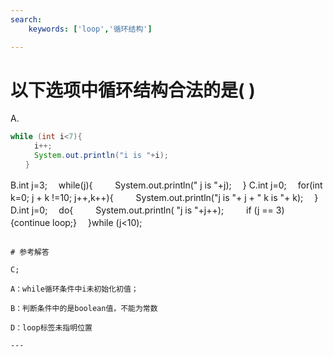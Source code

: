 ```yaml
---
search:
    keywords: ['loop','循环结构']

---
```



# 以下选项中循环结构合法的是\( \)

A.
```java
while (int i<7){
　　  i++;
　　  System.out.println("i is "+i);
　　}
```

B.int j=3;
　while(j){
　　 System.out.println(" j is "+j);
　}
C.int j=0;
　for(int k=0; j + k !=10; j++,k++){
　　 System.out.println("j is "+ j + " k is "+ k);
　}
D.int j=0;
　do{
　　 System.out.println( "j is "+j++);
　　 if (j == 3) {continue loop;}
　}while (j<10);
```

# 参考解答

C;

A：while循环条件中i未初始化初值；

B：判断条件中的是boolean值，不能为常数

D：loop标签未指明位置

---



